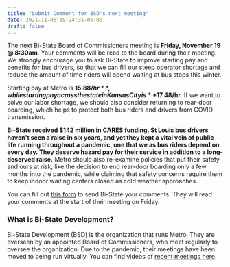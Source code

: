 ```yaml
---
title: "Submit Comment for BSD's next meeting"
date: 2021-11-05T19:24:31-05:00
draft: false
---
```


The next Bi-State Board of Commissioners meeting is **Friday, November 19 @ 8:30am**. Your comments will be read to the board during their meeting. We strongly encourage you to ask Bi-State to improve starting pay and benefits for bus drivers, so that we can fill our steep operator shortage and reduce the amount of time riders will spend waiting at bus stops this winter. <!--more--> 

Starting pay at Metro is **$15.88/hr**, while starting pay across the state in Kansas City is **$17.48/hr**. If we want to solve our labor shortage, we should also consider returning to rear-door boarding, which helps to protect both bus riders and drivers from COVID transmission.

**Bi-State received $142 million in CARES funding. St Louis bus drivers haven't seen a raise in six years, and yet they kept a vital vein of public life running throughout a pandemic, one that we as bus riders depend on every day. They deserve hazard pay for their service in addition to a long-deserved raise.** Metro should also re-examine policies that put their safety and ours at risk, like the decision to end rear-door boarding only a few months into the pandemic, while claiming that safety concerns require them to keep indoor waiting centers closed as cold weather approaches.

You can fill out [this form](https://www.bistatedev.org/public-meetings/public-comment-form/) to send Bi-State your comments. They will read your comments at the start of their meeting on Friday.

### What is Bi-State Development?
Bi-State Development (BSD) is the organization that runs Metro. They are overseen by an appointed Board of Commissioners, who meet regularly to oversee the organization. Due to the pandemic, their meetings have been moved to being run virtually. You can find videos of [recent meetings here](https://www.youtube.com/user/MetroStLouisTransit).

